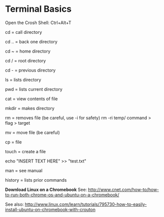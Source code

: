 Terminal Basics
=========

Open the Crosh Shell: Ctrl+Alt+T

cd = call directory

cd .. = back one directory

cd ~ = home directory

cd / = root directory

cd - = previous directory

ls = lists directory

pwd = lists current directory

cat = view contents of file

mkdir = makes directory

rm = removes file (be careful, use -i for safety)
  rm -ri temp/
    command > flag > target

mv = move file (be careful)

cp = file

touch = create a file

echo "INSERT TEXT HERE" >> "test.txt"

man = see manual

history = lists prior commands


**Download Linux on a Chromebook**
See:
http://www.cnet.com/how-to/how-to-run-both-chrome-os-and-ubuntu-on-a-chromebook/

See also:
http://www.linux.com/learn/tutorials/795730-how-to-easily-install-ubuntu-on-chromebook-with-crouton
